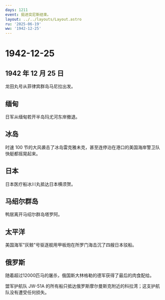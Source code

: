 ```yaml
---
days: 1211
event: 挺进突尼斯结束。
layout: ../../layouts/Layout.astro
ru: '2025-06-19'
ww: '1942-12-25'
---
```


# 1942-12-25

## 1942 年 12 月 25 日

龙田丸号从菲律宾群岛马尼拉出发。

## 缅甸

日军从缅甸若开半岛玛尤河东岸撤退。

## 冰岛

时速 100
节的大风袭击了冰岛雷克雅未克，甚至连停泊在港口的美国海岸警卫队快艇都摇晃起来。

## 日本

日本医疗船冰川丸抵达日本横须贺。

## 马绍尔群岛

鸭居离开马绍尔群岛塔罗阿。

## 太平洋

美国海军"灰鲸"号驱逐舰用甲板炮在所罗门海击沉了四艘日本驳船。

## 俄罗斯

随着超过12000匹马的屠杀，俄国斯大林格勒的德军获得了最后的肉食配给。

盟军护航队 JW-51A
的所有船只抵达俄罗斯摩尔曼斯克附近的科拉湾；这支护航队没有遭受任何损失。
